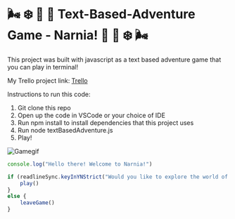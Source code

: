 # 🌬 ❄️ 🐺 🦫 Text-Based-Adventure Game - Narnia!  🦫 🐺 ❄️ 🌬

This project was built with javascript as a text based adventure game that you can play in terminal! 

My Trello project link: [Trello](https://trello.com/b/vjRX7ODW/my-text-based-adventure-project)

Instructions to run this code:
1. Git clone this repo
2. Open up the code in VSCode or your choice of IDE
3. Run npm install to install dependencies that this project uses
4. Run node textBasedAdventure.js
5. Play!

![Gamegif](https://github.com/sbweins/FSW-Text-Based-Adventure/blob/master/Narniagameplay.gif?raw=true)


```javascript
console.log("Hello there! Welcome to Narnia!")

if (readlineSync.keyInYNStrict("Would you like to explore the world of Narnia? (Please type Y or N)")) {
    play()
}
else {
    leaveGame()
}
```
